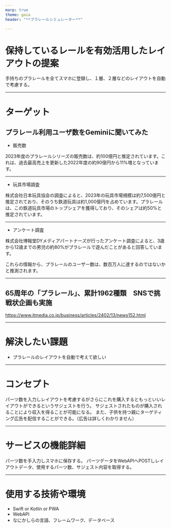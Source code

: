 ```yaml
---
marp: true
theme: gaia
header: "**プラレールシミュレーター**"

---
```

# 保持しているレールを有効活用したレイアウトの提案

手持ちのプラレールを全てスマホに登録し、１層、２層などのレイアウトを自動で考慮する。

---
# ターゲット

## プラレール利用ユーザ数をGeminiに聞いてみた

- 販売数

2023年度のプラレールシリーズの販売数は、約100億円と推定されています。これは、過去最高売上を更新した2022年度の約90億円から11%増となっています。

--- 
- 玩具市場調査

株式会社日本玩具協会の調査によると、2023年の玩具市場規模は約7,500億円と推定されており、そのうち鉄道玩具は約1,000億円を占めています。プラレールは、この鉄道玩具市場のトップシェアを獲得しており、そのシェアは約50%と推定されています。

--- 
- アンケート調査

株式会社博報堂DYメディアパートナーズが行ったアンケート調査によると、3歳から12歳までの男児の約80%がプラレールで遊んだことがあると回答しています。

これらの情報から、プラレールのユーザー数は、数百万人に達するのではないかと推測されます。

--- 
## 65周年の「プラレール」、累計1962種類　SNSで挑戦状企画も実施

https://www.itmedia.co.jp/business/articles/2402/13/news152.html


---
# 解決したい課題

* プラレールのレイアウトを自動で考えて欲しい

---
# コンセプト

パーツ数を入力しレイアウトを考慮するがさらにこれを購入するともっといいレイアウトができるというサジェストを行う。
サジェストされたものが購入されることにより収入を得ることが可能になる。
また、子供を持つ親にターゲティング広告を配信することができる。（広告は詳しくわかりません）

---
# サービスの機能詳細

パーツ数を手入力しスマホに保存する。
パーツデータをWebAPIへPOSTしレイアウトデータ、使用するパーツ数、サジェスト内容を取得する。

---
# 使用する技術や環境

* Swift or Kotlin or PWA
* WebAPI
* なにかしらの言語、フレームワーク、データベース


